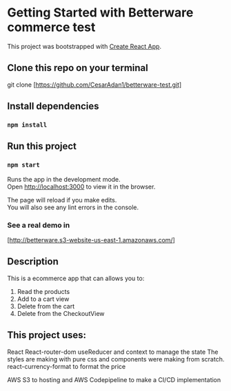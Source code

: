 # Getting Started with Betterware commerce test

This project was bootstrapped with [Create React App](https://github.com/facebook/create-react-app).

## Clone this repo on your terminal

git clone [https://github.com/CesarAdan1/betterware-test.git]

## Install dependencies

### `npm install`

## Run this project

### `npm start`

Runs the app in the development mode.\
Open [http://localhost:3000](http://localhost:3000) to view it in the browser.

The page will reload if you make edits.\
You will also see any lint errors in the console.

### See a real demo in

[http://betterware.s3-website-us-east-1.amazonaws.com/]


## Description

This is a ecommerce app that can allows you to: 
1) Read the products
2) Add to a cart view
3) Delete from the cart
4) Delete from the CheckoutView


## This project uses: 

React
React-router-dom
useReducer and context to manage the state
The styles are making with pure css and components were making
from scratch.
react-currency-format to format the price

AWS S3 to hosting and AWS Codepipeline to make a CI/CD implementation